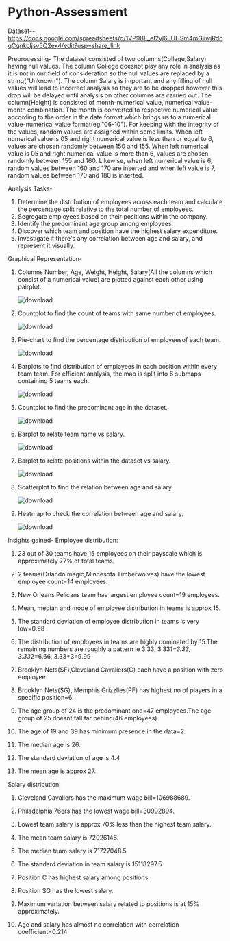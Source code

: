 # Python-Assessment
Dataset-- https://docs.google.com/spreadsheets/d/1VP9BE_eI2yl6uUHSm4mGiiwjRdoqCqnkcIjsv5Q2ex4/edit?usp=share_link

Preprocessing- The dataset consisted of two columns(College,Salary) having null values. The column College doesnot play any role in analysis as it is not in our field of consideration so the null values are replaced by a string("Unknown"). The column Salary is important and any filling of null values will lead to incorrect analysis so they are to be dropped however this drop will be delayed until analysis on other columns are carried out. The column(Height) is consisted of month-numerical value, numerical value-month combination. The month is converted to respective numerical value according to the order in the date format which brings us to a numerical value-numerical value format(eg."06-10"). For keeping with the integrity of the values, random values are assigned within some limits. 
    When left numerical value is 05 and right numerical value is less than or equal to 6, values are chosen randomly between 150 and 155.
    When left numerical value is 05 and right numerical value is more than 6, values are chosen randomly between 155 and 160.
    Likewise, when left numerical value is 6, random values between 160 and 170 are inserted and when left value is 7, random values between 170 and 180 is inserted.

Analysis Tasks-
1. Determine the distribution of employees across each team and calculate the percentage split relative to the total number of employees.
2. Segregate employees based on their positions within the company.
3. Identify the predominant age group among employees.
4. Discover which team and position have the highest salary expenditure.
5. Investigate if there's any correlation between age and salary, and represent it visually.

Graphical Representation-
1. Columns Number, Age, Weight, Height, Salary(All the columns which consist of a numerical value) are plotted against each other using pairplot.


   ![download](https://github.com/AkashVNa/Python-Assessment/assets/168059839/0321b86c-0e56-4ef7-b381-8d231f44cbaa)


2. Countplot to find the count of teams with same number of employees.

   ![download](https://github.com/AkashVNa/Python-Assessment/assets/168059839/6aa56c45-fdd4-4d59-b4aa-61de187e99cd)



3. Pie-chart to find the percentage distribution of employeesof each team.

   ![download](https://github.com/AkashVNa/Python-Assessment/assets/168059839/124e44c6-6510-49c5-81f0-d3a63e1d1a1d)

4. Barplots to find distribution of employees in each position within every team team. For efficient analysis, the map is split into 6 submaps containing 5 teams each.

   ![download](https://github.com/AkashVNa/Python-Assessment/assets/168059839/6dbcab32-e693-4f5f-b524-f26e7d5a39b6)

5. Countplot to find the predominant age in the dataset.

   ![download](https://github.com/AkashVNa/Python-Assessment/assets/168059839/4bf6304a-f743-44a1-9740-2ba8e42a8e9e)

6. Barplot to relate team name vs salary.

   ![download](https://github.com/AkashVNa/Python-Assessment/assets/168059839/20a55c36-bded-4487-9aa6-595e8532ebeb)

7. Barplot to relate  positions within the dataset vs salary.

   ![download](https://github.com/AkashVNa/Python-Assessment/assets/168059839/a5626778-36b1-4253-a045-b537b47e77fd)

8. Scatterplot to find the relation between age and salary.

   ![download](https://github.com/AkashVNa/Python-Assessment/assets/168059839/918d0073-9cda-4998-86ef-d24d16916a2b)

9. Heatmap to check the correlation between age and salary.

   ![download](https://github.com/AkashVNa/Python-Assessment/assets/168059839/304d4a40-9ff8-445b-9054-fce8e3c19fb7)

Insights gained-
Employee distribution:
  1. 23 out of 30 teams have 15 employees on their payscale which is approximately 77% of total teams.
  2. 2 teams(Orlando magic,Minnesota Timberwolves) have the lowest employee count=14 employees.
  3. New Orleans Pelicans team has largest employee count=19 employees.
  4. Mean, median and mode of employee distribution in teams is approx 15.
  5. The standard deviation of employee distribution in teams is very low=0.98
  6. The distribution of employees in teams are highly dominated by 15.The remaining numbers are roughly a pattern ie 3.33, 3.33*1=3.33, 3.33*2=6.66, 3.33*3=9.99
  7. Brooklyn Nets(SF),Cleveland Cavaliers(C) each have a position with zero employee.
  8. Brooklyn Nets(SG), Memphis Grizzlies(PF) has highest no of players in a specific position=6.

  9. The age group of 24 is the predominant one=47 employees.The age group of 25 doesnt fall far behind(46 employees).
  10. The age of 19 and 39 has minimum presence in the data=2.
  11. The median age is 26.
  12. The standard deviation of age is 4.4
  13. The mean age is approx 27.
   
Salary distribution:
  1. Cleveland Cavaliers has the maximum wage bill=106988689.
  2. Philadelphia 76ers has the lowest wage bill=30992894.
  3. Lowest team salary is approx 70% less than the highest team salary.
  4. The mean team salary is 72026146.
  5. The median team salary is 71727048.5
  6. The standard deviation in team salary is 15118297.5

  7. Position C has highest salary among positions.
  8. Position SG has the lowest salary.
  9. Maximum variation between salary related to positions is at 15% approximately.
  10. Age and salary has almost no correlation with correlation coefficient=0.214
